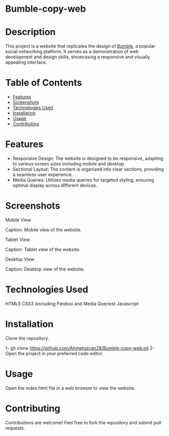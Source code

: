 # Bumble-copy-web

# Description
This project is a website that replicates the design of [Bumble](https://bumble.com/), a popular social networking platform. It serves as a demonstration of web development and design skills, showcasing a responsive and visually appealing interface.

# Table of Contents

- [Features](#features)
- [Screenshots](#screenshots)
- [Technologies Used](#technologies-used)
- [Installation](#installation)
- [Usage](#usage)
- [Contributing](#contributing)



# Features
* Responsive Design: The website is designed to be responsive, adapting to various screen sizes including mobile and desktop.
* Sectional Layout: The content is organized into clear sections, providing a seamless user experience.
* Media Queries: Utilizes media queries for targeted styling, ensuring optimal display across different devices.

# Screenshots
Mobile View


Caption: Mobile view of the website.

Tablet View


Caption: Tablet view of the website.

Desktop View


Caption: Desktop view of the website.

# Technologies Used
HTML5
CSS3 (including Flexbox and Media Queries)
Javascript

# Installation

Clone the repository.

1- git clone https://github.com/Ahmetozcan28/Bumble-copy-web.git
2- Open the project in your preferred code editor.

# Usage
 Open the index.html file in a web browser to view the website.

# Contributing
Contributions are welcome! Feel free to fork the repository and submit pull requests.


